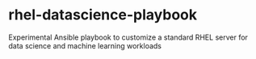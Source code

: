 # rhel-datascience-playbook
Experimental Ansible playbook to customize a standard RHEL server for data science and machine learning workloads

